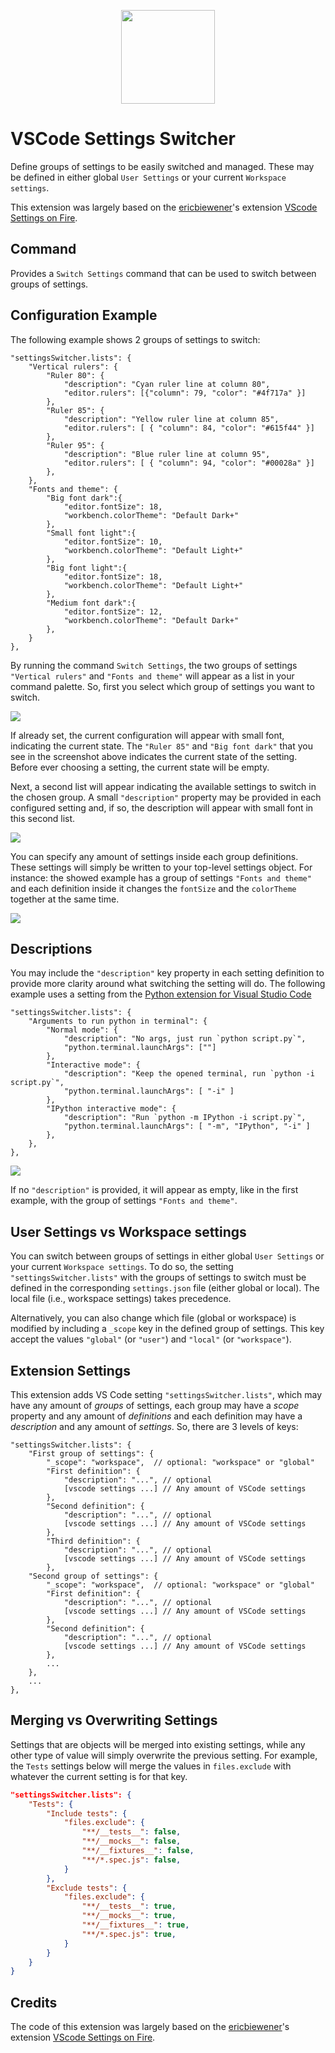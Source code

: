 <p align="center">
    <img height="150px" src="images/icon.png"/>
</p>

# VSCode Settings Switcher

Define groups of settings to be easily switched and managed. These may be
defined in either global `User Settings` or your current `Workspace settings`.

This extension was largely based on the
[ericbiewener](https://github.com/ericbiewener)'s extension [VScode Settings on
Fire](https://github.com/ericbiewener/vscode-settings-on-fire).

## Command

Provides a `Switch Settings` command that can be used to switch between groups
of settings.

## Configuration Example

The following example shows 2 groups of settings to switch:

```jsonc
"settingsSwitcher.lists": {
    "Vertical rulers": {
        "Ruler 80": {
            "description": "Cyan ruler line at column 80",
            "editor.rulers": [{"column": 79, "color": "#4f717a" }]
        },
        "Ruler 85": {
            "description": "Yellow ruler line at column 85",
            "editor.rulers": [ { "column": 84, "color": "#615f44" }]
        },
        "Ruler 95": {
            "description": "Blue ruler line at column 95",
            "editor.rulers": [ { "column": 94, "color": "#00028a" }]
        },
    },
    "Fonts and theme": {
        "Big font dark":{
            "editor.fontSize": 18,
            "workbench.colorTheme": "Default Dark+"
        },
        "Small font light":{
            "editor.fontSize": 10,
            "workbench.colorTheme": "Default Light+"
        },
        "Big font light":{
            "editor.fontSize": 18,
            "workbench.colorTheme": "Default Light+"
        },
        "Medium font dark":{
            "editor.fontSize": 12,
            "workbench.colorTheme": "Default Dark+"
        },
    }
},
```

By running the command `Switch Settings`, the two groups of settings `"Vertical
rulers"` and `"Fonts and theme"` will appear as a list in your command palette.
So, first you select which group of settings you want to switch.

![](images/list1.png)

If already set, the current configuration will appear with small font,
indicating the current state. The `"Ruler 85"` and `"Big font dark"` that you
see in the screenshot above indicates the current state of the setting. Before
ever choosing a setting, the current state will be empty.

Next, a second list will appear indicating the available settings to switch in
the chosen group. A small `"description"` property may be provided in each
configured setting and, if so, the description will appear with small font in
this second list.

![](images/list2.png)

You can specify any amount of settings inside each group definitions. These
settings will simply be written to your top-level settings object. For instance:
the showed example has a group of settings `"Fonts and theme"` and each
definition inside it changes the `fontSize` and the `colorTheme` together at the
same time.

![](images/example.gif)

## Descriptions

You may include the `"description"` key property in each setting definition to
provide more clarity around what switching the setting will do. The following
example uses a setting from the [Python extension for Visual Studio
Code](https://github.com/Microsoft/vscode-python)

```jsonc
"settingsSwitcher.lists": {
    "Arguments to run python in terminal": {
        "Normal mode": {
            "description": "No args, just run `python script.py`",
            "python.terminal.launchArgs": [""]
        },
        "Interactive mode": {
            "description": "Keep the opened terminal, run `python -i script.py`",
            "python.terminal.launchArgs": [ "-i" ]
        },
        "IPython interactive mode": {
            "description": "Run `python -m IPython -i script.py`",
            "python.terminal.launchArgs": [ "-m", "IPython", "-i" ]
        },
    },
},
```

![](images/python.png)

If no `"description"` is provided, it will appear as empty, like in the first
example, with the group of settings `"Fonts and theme"`.

## User Settings vs Workspace settings

You can switch between groups of settings in either global `User Settings` or
your current `Workspace settings`. To do so, the setting
`"settingsSwitcher.lists"` with the groups of settings to switch must be defined
in the corresponding `settings.json` file (either global or local). The local
file (i.e., workspace settings) takes precedence.

Alternatively, you can also change which file (global or workspace) is modified
by including a `_scope` key in the defined group of settings. This key accept
the values `"global"` (or `"user"`) and `"local"` (or `"workspace"`).

## Extension Settings

This extension adds VS Code setting `"settingsSwitcher.lists"`, which may have
any amount of _groups_ of settings, each group may have a _scope_ property and
any amount of _definitions_ and each definition may have a _description_ and any
amount of _settings_. So, there are 3 levels of keys:

```jsonc
"settingsSwitcher.lists": {
    "First group of settings": {
        "_scope": "workspace",  // optional: "workspace" or "global"
        "First definition": {
            "description": "...", // optional
            [vscode settings ...] // Any amount of VSCode settings
        },
        "Second definition": {
            "description": "...", // optional
            [vscode settings ...] // Any amount of VSCode settings
        },
        "Third definition": {
            "description": "...", // optional
            [vscode settings ...] // Any amount of VSCode settings
        },
    "Second group of settings": {
        "_scope": "workspace",  // optional: "workspace" or "global"
        "First definition": {
            "description": "...", // optional
            [vscode settings ...] // Any amount of VSCode settings
        },
        "Second definition": {
            "description": "...", // optional
            [vscode settings ...] // Any amount of VSCode settings
        },
        ...
    },
    ...
},
```

## Merging vs Overwriting Settings

Settings that are objects will be merged into existing settings, while any other
type of value will simply overwrite the previous setting. For example, the
`Tests` settings below will merge the values in `files.exclude` with whatever
the current setting is for that key.

```json
"settingsSwitcher.lists": {
    "Tests": {
        "Include tests": {
            "files.exclude": {
                "**/__tests__": false,
                "**/__mocks__": false,
                "**/__fixtures__": false,
                "**/*.spec.js": false,
            }
        },
        "Exclude tests": {
            "files.exclude": {
                "**/__tests__": true,
                "**/__mocks__": true,
                "**/__fixtures__": true,
                "**/*.spec.js": true,
            }
        }
    }
}
```

## Credits

The code of this extension was largely based on the
[ericbiewener](https://github.com/ericbiewener)'s extension [VScode Settings on
Fire](https://github.com/ericbiewener/vscode-settings-on-fire).
